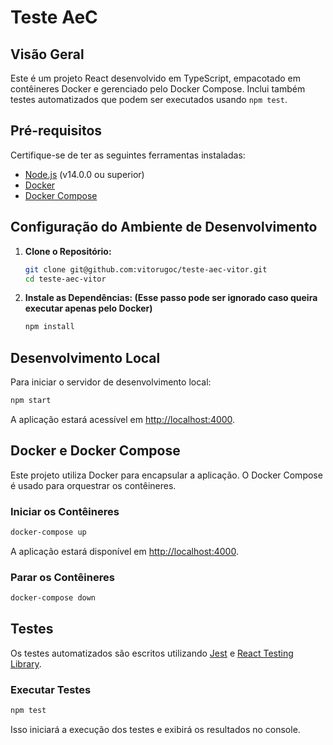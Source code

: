 # Teste AeC

## Visão Geral

Este é um projeto React desenvolvido em TypeScript, empacotado em contêineres Docker e gerenciado pelo Docker Compose. Inclui também testes automatizados que podem ser executados usando `npm test`.

## Pré-requisitos

Certifique-se de ter as seguintes ferramentas instaladas:

- [Node.js](https://nodejs.org/) (v14.0.0 ou superior)
- [Docker](https://www.docker.com/get-started)
- [Docker Compose](https://docs.docker.com/compose/install/)

## Configuração do Ambiente de Desenvolvimento

1. **Clone o Repositório:**
   ```bash
   git clone git@github.com:vitorugoc/teste-aec-vitor.git
   cd teste-aec-vitor
   ```

2. **Instale as Dependências: (Esse passo pode ser ignorado caso queira executar apenas pelo Docker)** 
   ```bash
   npm install
   ```

## Desenvolvimento Local

Para iniciar o servidor de desenvolvimento local:

```bash
npm start
```

A aplicação estará acessível em [http://localhost:4000](http://localhost:4000).

## Docker e Docker Compose

Este projeto utiliza Docker para encapsular a aplicação. O Docker Compose é usado para orquestrar os contêineres.


### Iniciar os Contêineres

```bash
docker-compose up
```

A aplicação estará disponível em [http://localhost:4000](http://localhost:4000).

### Parar os Contêineres

```bash
docker-compose down
```

## Testes

Os testes automatizados são escritos utilizando [Jest](https://jestjs.io/) e [React Testing Library](https://testing-library.com/react/).

### Executar Testes

```bash
npm test
```

Isso iniciará a execução dos testes e exibirá os resultados no console.
